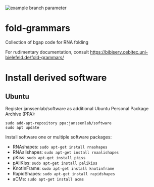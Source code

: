 ![example branch parameter](https://github.com/jlab/fold-grammars/actions/workflows/c-cpp.yml/badge.svg)

# fold-grammars
Collection of bgap code for RNA folding

For rudimentary documentation, consult https://bibiserv.cebitec.uni-bielefeld.de/fold-grammars/

# Install derived software
## Ubuntu
Register janssenlab/software as additional Ubuntu Personal Package Archive (PPA):
```
sudo add-apt-repository ppa:janssenlab/software
sudo apt update
```
Install software one or multiple software packages:
  - RNAshapes: `sudo apt-get install rnashapes`
  - RNAalishapes: `sudo apt-get install rnaalishapes`
  - pKiss: `sudo apt-get install pkiss`
  - pAliKiss: `sudo apt-get install palikiss`
  - KnotInFrame: `sudo apt-get install knotinframe`
  - RapidShapes: `sudo apt-get install rapidshapes`
  - aCMs: `sudo apt-get install acms`